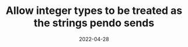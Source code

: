 ---
title: "Allow integer types to be treated as the strings pendo sends"
content-type: ""
date: 2022-04-28
entry-type: 
entry-category: integration
connection-id: 
connection-version: 
pull-request: "https://github.com/singer-io/tap-pendo/pull/97"
---